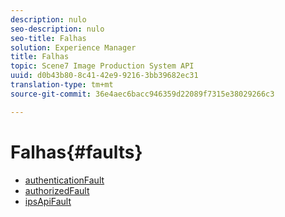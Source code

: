 ```yaml
---
description: nulo
seo-description: nulo
seo-title: Falhas
solution: Experience Manager
title: Falhas
topic: Scene7 Image Production System API
uuid: d0b43b80-8c41-42e9-9216-3bb39682ec31
translation-type: tm+mt
source-git-commit: 36e4aec6bacc946359d22089f7315e38029266c3

---
```



# Falhas{#faults}

* [authenticationFault](r-authentication-fault.md)
* [authorizedFault](r-authorization-fault.md)
* [ipsApiFault](r-ips-api-fault.md)
